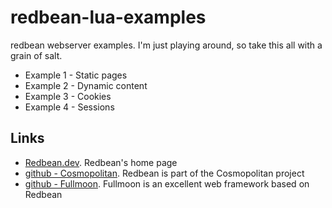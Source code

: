 redbean-lua-examples
====================
redbean webserver examples. I'm just playing around, so take this all with a grain of salt.

* Example 1 - Static pages
* Example 2 - Dynamic content
* Example 3 - Cookies
* Example 4 - Sessions

Links
-----

* [Redbean.dev](https://redbean.dev/). Redbean's home page
* [github - Cosmopolitan](https://github.com/jart/cosmopolitan). Redbean is part of the Cosmopolitan project
* [github - Fullmoon](https://github.com/pkulchenko/fullmoon). Fullmoon is an excellent web framework based on Redbean


